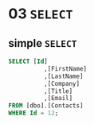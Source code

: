 # 03 `SELECT`

## simple `SELECT`

```sql
SELECT [Id]
		  ,[FirstName]
		  ,[LastName]
		  ,[Company]
		  ,[Title]
		  ,[Email]
FROM [dbo].[Contacts]
WHERE Id = 12;
```

